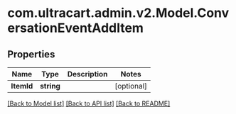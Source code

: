 # com.ultracart.admin.v2.Model.ConversationEventAddItem
## Properties

Name | Type | Description | Notes
------------ | ------------- | ------------- | -------------
**ItemId** | **string** |  | [optional] 


[[Back to Model list]](../README.md#documentation-for-models) [[Back to API list]](../README.md#documentation-for-api-endpoints) [[Back to README]](../README.md)


